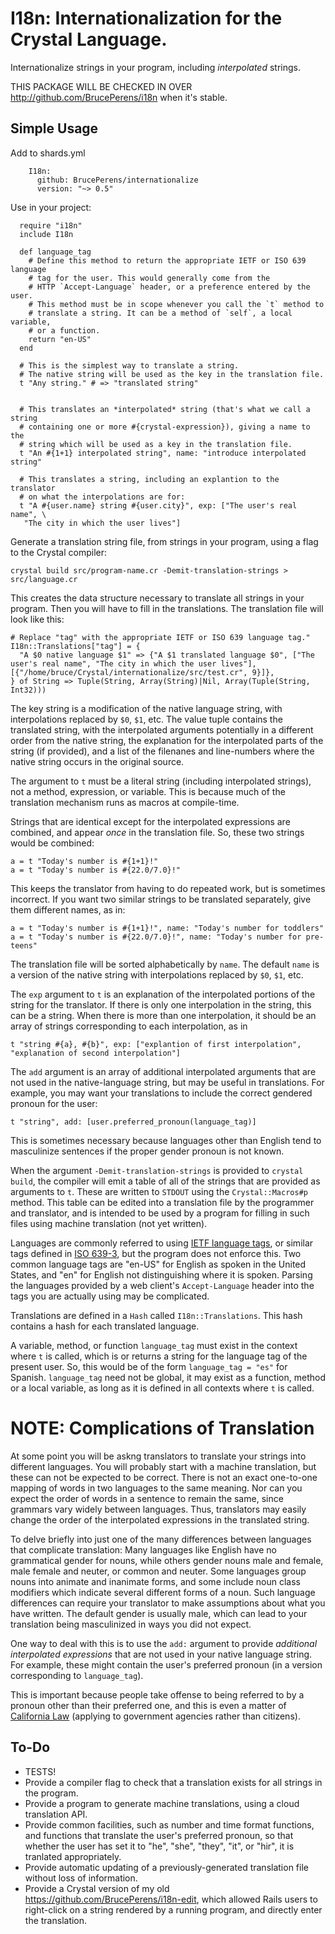 # I18n: Internationalization for the Crystal Language.
Internationalize strings in your program, including *interpolated* strings.

THIS PACKAGE WILL BE CHECKED IN OVER http://github.com/BrucePerens/i18n when
it's stable.
## Simple Usage
Add to shards.yml
```
    I18n:
      github: BrucePerens/internationalize
      version: "~> 0.5"
```

Use in your project:
```crystal
  require "i18n"
  include I18n

  def language_tag
    # Define this method to return the appropriate IETF or ISO 639 language
    # tag for the user. This would generally come from the
    # HTTP `Accept-Language` header, or a preference entered by the user.
    # This method must be in scope whenever you call the `t` method to
    # translate a string. It can be a method of `self`, a local variable,
    # or a function.
    return "en-US"
  end

  # This is the simplest way to translate a string.
  # The native string will be used as the key in the translation file.
  t "Any string." # => "translated string"

  
  # This translates an *interpolated* string (that's what we call a string
  # containing one or more #{crystal-expression}), giving a name to the
  # string which will be used as a key in the translation file.
  t "An #{1+1} interpolated string", name: "introduce interpolated string"

  # This translates a string, including an explantion to the translator
  # on what the interpolations are for:
  t "A #{user.name} string #{user.city}", exp: ["The user's real name", \
   "The city in which the user lives"]
```

Generate a translation string file, from strings
in your program, using a flag to the Crystal compiler:
```shell
crystal build src/program-name.cr -Demit-translation-strings > src/language.cr
```
This creates the data structure necessary to translate all strings in your
program. Then you will have to fill in the translations. The translation file
will look like this:
```crystal
# Replace "tag" with the appropriate IETF or ISO 639 language tag."
I18n::Translations["tag"] = {
  "A $0 native language $1" => {"A $1 translated language $0", ["The user's real name", "The city in which the user lives"], [{"/home/bruce/Crystal/internationalize/src/test.cr", 9}]},
} of String => Tuple(String, Array(String)|Nil, Array(Tuple(String, Int32)))
```
The key string is a modification of the native language string, with
interpolations replaced by `$0`, `$1`, etc. The value tuple contains the
translated string, with the interpolated arguments potentially in a
different order from the native string, the explanation for the interpolated
parts of the string (if provided), and a list of the filenanes and line-numbers
where the native string occurs in the original source.

The argument to `t` must be a literal string (including interpolated strings),
not a method, expression, or variable. This is because much of the
translation mechanism runs as macros at compile-time.

Strings that are identical except for the interpolated expressions are
combined, and appear *once* in the translation file.
So, these two strings would be combined:
```crystal
a = t "Today's number is #{1+1}!"
a = t "Today's number is #{22.0/7.0}!"
```
This keeps the translator from having to do repeated work, but is sometimes
incorrect. If you want two similar strings to be translated separately, give
them different names, as in:
```crystal
a = t "Today's number is #{1+1}!", name: "Today's number for toddlers"
a = t "Today's number is #{22.0/7.0}!", name: "Today's number for pre-teens"
```
The translation file will be sorted alphabetically by `name`. The default `name`
is a version of the native string with interpolations replaced by `$0`, `$1`,
etc.

The `exp` argument to `t` is an explanation of the interpolated portions of
the string for the translator. If there is only one interpolation in the
string, this can be a string. When there is more than one interpolation, it
should be an array of strings corresponding to each interpolation, as in
```crystal
t "string #{a}, #{b}", exp: ["explantion of first interpolation", "explanation of second interpolation"]
```
The `add` argument is an array of additional interpolated arguments that are
not used in the native-language string, but may be useful in translations. For
example, you may want your translations to include the correct gendered
pronoun for the user:
```crystal
t "string", add: [user.preferred_pronoun(language_tag)]
```
This is sometimes necessary because languages other than English tend to
masculinize sentences if the proper gender pronoun is not known.

When the argument `-Demit-translation-strings` is provided to
`crystal build`,
the compiler will emit a table of all of the strings that are provided
as arguments to `t`.
These are written to `STDOUT` using the `Crystal::Macros#p` method.
This table can be edited into a translation file by the
programmer and translator, and is intended to be used by a program for
filling in such files using machine translation (not yet written).

Languages are commonly referred to using
[IETF language tags](https://en.wikipedia.org/wiki/IETF_language_tag),
or similar tags defined in [ISO 639-3](https://en.wikipedia.org/wiki/ISO_639-3),
but the program does not enforce this. Two common
language tags are "en-US" for English as spoken in the United States, and
"en" for English not distinguishing where it is spoken. Parsing the languages
provided by a web client's `Accept-Language` header into the tags you are
actually using may be complicated.

Translations are defined in a `Hash` called `I18n::Translations`.
This hash contains a hash for each translated language.

A variable, method, or function `language_tag` must exist in the context where
`t` is called, which is or returns a
string for the language tag of the present user. So, this would be of
the form `language_tag = "es"` for Spanish.
`language_tag` need not be global, it may exist
as a function, method or a local variable, as long as it is defined in all
contexts
where `t` is called.

# NOTE: Complications of Translation

At some point you will be askng translators to translate your strings
into different languages. You will probably start with a machine
translation, but these can not be expected to be correct.
There is not an exact one-to-one mapping of words in two languages to the
same meaning. Nor can you expect the order of words in a sentence to remain
the same, since grammars vary widely between languages. Thus, translators may
easily change the order of the interpolated expressions in the translated
string.

To delve briefly into just one of the many differences between languages
that complicate translation:
Many languages like English have no grammatical gender for nouns, while
others gender nouns male and female, male female and neuter, or common
and neuter. Some languages group nouns into animate and inanimate forms,
and some include noun class modifiers which indicate several different
forms of a noun. Such language differences can
require your translator to make assumptions about what you have
written. The default gender is usually male, which can lead to your
translation being masculinized in ways you did not expect.

One way to deal with this is to use the `add:` argument to provide
*additional interpolated expressions*
that are not used in your native language string. For example, these
might contain the user's preferred pronoun (in a version corresponding
to `language_tag`).

This is important because people take offense to being referred to by
a pronoun other than their preferred one,
and this is even a matter of [California Law](https://leginfo.legislature.ca.gov/faces/billNavClient.xhtml?bill_id=201720180SB179) (applying to government agencies rather than citizens).

## To-Do
* TESTS!
* Provide a compiler flag to check that a translation exists for all strings
in the program.
* Provide a program to generate machine translations, using a cloud translation
API.
* Provide common facilities, such as number and time format functions,
and functions that translate the user's preferred pronoun, so that whether
the user has set it to "he", "she", "they", "it", or "hir", it is tranlated
appropriately.
* Provide automatic updating of a previously-generated translation file
without loss of information.
* Provide a Crystal version of my old
https://github.com/BrucePerens/i18n-edit, which
allowed Rails users to right-click on a string rendered by a running program,
and directly enter the translation.
